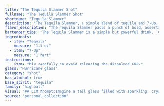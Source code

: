 ```yaml
---
title: "The Tequila Slammer Shot"
fullname: "The Tequila Slammer Shot"
shortname: "Tequila Slammer"
description: "The Tequila Slammer, a simple blend of tequila and 7-Up, belongs to the Highball family, known for their tall, refreshing nature. Its origins are murky, likely emerging from the American college scene in the 1970s, a testament to its easy-to-make, high-proof appeal. "
flavor_description: "The Tequila Slammer packs a punch of bold, assertive tequila flavor. Its citrusy sweetness from 7-Up balances the burn, creating a refreshing, easy-drinking experience.  It's a simple yet satisfying cocktail that's perfect for a quick pick-me-up or a casual gathering. Expect a vibrant, slightly sweet taste with a lingering tequila kick. "
bartender_tips: "The Tequila Slammer is a simple but powerful drink.  Chill your 7-Up beforehand for a refreshing experience.  Use a good quality tequila, as the flavor will shine through.  A shot glass is perfect for this cocktail, allowing you to enjoy the full slam!  And don't forget, moderation is key! "
ingredients:
  - item: "Tequila"
    measure: "1.5 oz"
  - item: "7-Up"
    measure: "1 Part"
instructions:
  - item: "Mix carefully to avoid releasing the dissolved CO2."
glass: "Hurricane glass"
category: "shot"
has_alcohol: true
base_spirit: "tequila"
family: "highball"
visual: "## LLM Prompt:Imagine a tall glass filled with sparkling, crystal-clear **7-Up**, the bubbles dancing and reflecting the light.  At the bottom, a layer of **golden tequila** rests, its amber hue contrasting beautifully with the fizzy soda above.  The line between the two liquids is crisp and defined, like a miniature sunset, with a hint of lime green at the interface.  The entire drink is crowned with a delicate, frosted rim, promising a refreshing chill.  The **Tequila Slammer** is both simple and visually striking, its vibrant colors and refreshing appearance inviting you to take a sip. "
source: "personal_collection"
---
```


